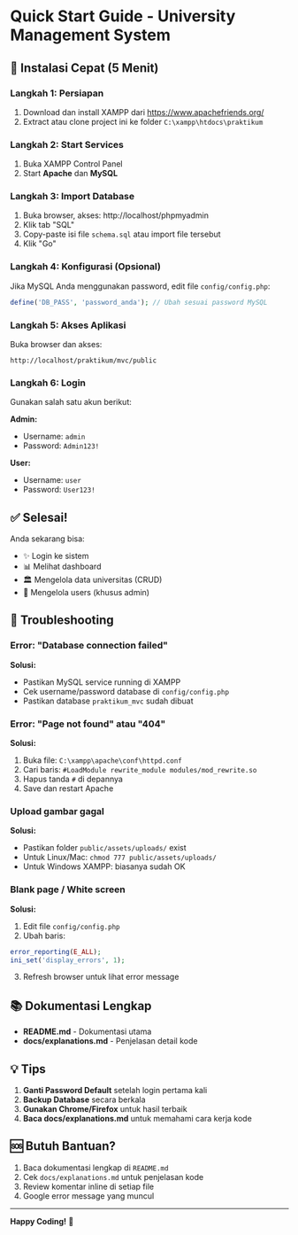 # Quick Start Guide - University Management System

## 🚀 Instalasi Cepat (5 Menit)

### Langkah 1: Persiapan
1. Download dan install XAMPP dari https://www.apachefriends.org/
2. Extract atau clone project ini ke folder `C:\xampp\htdocs\praktikum`

### Langkah 2: Start Services
1. Buka XAMPP Control Panel
2. Start **Apache** dan **MySQL**

### Langkah 3: Import Database
1. Buka browser, akses: http://localhost/phpmyadmin
2. Klik tab "SQL"
3. Copy-paste isi file `schema.sql` atau import file tersebut
4. Klik "Go"

### Langkah 4: Konfigurasi (Opsional)
Jika MySQL Anda menggunakan password, edit file `config/config.php`:
```php
define('DB_PASS', 'password_anda'); // Ubah sesuai password MySQL
```

### Langkah 5: Akses Aplikasi
Buka browser dan akses:
```
http://localhost/praktikum/mvc/public
```

### Langkah 6: Login
Gunakan salah satu akun berikut:

**Admin:**
- Username: `admin`
- Password: `Admin123!`

**User:**
- Username: `user`
- Password: `User123!`

## ✅ Selesai!

Anda sekarang bisa:
- ✨ Login ke sistem
- 📊 Melihat dashboard
- 🏛️ Mengelola data universitas (CRUD)
- 👥 Mengelola users (khusus admin)

## 🐛 Troubleshooting

### Error: "Database connection failed"
**Solusi:**
- Pastikan MySQL service running di XAMPP
- Cek username/password database di `config/config.php`
- Pastikan database `praktikum_mvc` sudah dibuat

### Error: "Page not found" atau "404"
**Solusi:**
1. Buka file: `C:\xampp\apache\conf\httpd.conf`
2. Cari baris: `#LoadModule rewrite_module modules/mod_rewrite.so`
3. Hapus tanda `#` di depannya
4. Save dan restart Apache

### Upload gambar gagal
**Solusi:**
- Pastikan folder `public/assets/uploads/` exist
- Untuk Linux/Mac: `chmod 777 public/assets/uploads/`
- Untuk Windows XAMPP: biasanya sudah OK

### Blank page / White screen
**Solusi:**
1. Edit file `config/config.php`
2. Ubah baris:
```php
error_reporting(E_ALL);
ini_set('display_errors', 1);
```
3. Refresh browser untuk lihat error message

## 📚 Dokumentasi Lengkap

- **README.md** - Dokumentasi utama
- **docs/explanations.md** - Penjelasan detail kode

## 💡 Tips

1. **Ganti Password Default** setelah login pertama kali
2. **Backup Database** secara berkala
3. **Gunakan Chrome/Firefox** untuk hasil terbaik
4. **Baca docs/explanations.md** untuk memahami cara kerja kode

## 🆘 Butuh Bantuan?

1. Baca dokumentasi lengkap di `README.md`
2. Cek `docs/explanations.md` untuk penjelasan kode
3. Review komentar inline di setiap file
4. Google error message yang muncul

---

**Happy Coding!** 🎉
